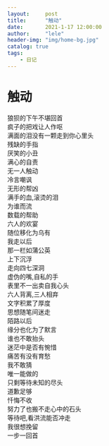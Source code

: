 ```yaml
---
layout:     post
title:      "触动"
date:       2021-1-17 12:00:00
author:     "lele"
header-img: "img/home-bg.jpg"
catalog: true
tags:
    - 日记
---
```

# 触动
狼狈的下午不堪回首<br>
疯子的把戏让人作呕<br>
满面的泪没有一颗走到你心里头<br>
残缺的手指<br>
厌笑的小丑<br>
满心的自责<br>
无一人触动<br>
冷言嘲讽<br>
无形的帮凶<br>
满手的血,滚烫的泪<br>
为谁而流<br>
数载的帮助<br>
六人的欢宴<br>
随位移化为乌有<br>
我走以后<br>
那一栏如蒲公英<br>
上下沉浮<br>
走向四七深洞<br>
虚伪的嘴,自私的手<br>
表里不一出卖自我心头<br>
六人背离,三人相弃<br>
文字积累了厚度<br>
思想随笔间迷走<br>
陌路以后<br>
缘分也化为了默言<br>
谁也不敢抬头<br>
迷茫中是否有惋惜<br>
痛苦有没有育愁<br>
我不敢猜<br>
唯一能做的<br>
只剩等待未知的尽头<br>
道歉足够<br>
忏悔不收<br>
努力了也搬不走心中的石头<br>
等待吧,看洪流能否冲走<br>
我很想挽留<br>
一步一回首<br>
